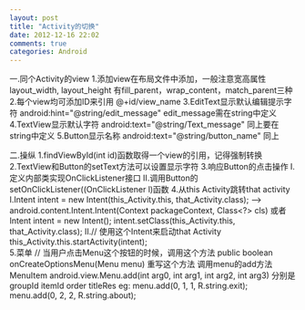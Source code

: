 ```yaml
---
layout: post
title: "Activity的切换"
date: 2012-12-16 22:02
comments: true
categories: Android
---
```

一.同个Activity的view
    1.添加view在布局文件中添加，一般注意宽高属性
	  layout_width, layout_height
	  有fill_parent，wrap_content，match_parent三种
	2.每个view均可添加ID来引用
	  @+id/view_name
	3.EditText显示默认编辑提示字符
	  android:hint="@string/edit_message"
	  edit_message需在string中定义
	4.TextView显示默认字符
	  android:text="@string/Text_message"
	  同上要在string中定义
	5.Button显示名称
	  android:text="@string/button_name"
	  同上
<!-- more -->
二.操纵
    1.findViewById(int id)函数取得一个view的引用，记得强制转换
	2.TextView和Button的setText方法可以设置显示字符
	3.响应Button的点击操作
	    I.定义内部类实现OnClickListener接口
		II.调用Button的setOnClickListener((OnClickListener l)函数
	4.从this Activity跳转that activity
	    I.Intent intent = new Intent(this_Activity.this, that_Activity.class);
		 --> android.content.Intent.Intent(Context packageContext, Class<?> cls)
          或者Intent intent = new Intent();
		     intent.setClass(this_Activity.this, that_Activity.class);
	    II.// 使用这个Intent来启动that Activity
		   this_Activity.this.startActivity(intent);	
	5.菜单
	   // 当用户点击Menu这个按钮的时候，调用这个方法
	   public boolean onCreateOptionsMenu(Menu menu)  重写这个方法
	   调用menu的add方法
	   MenuItem android.view.Menu.add(int arg0, int arg1, int arg2, int arg3)
	   分别是groupId itemId order titleRes
	   eg: menu.add(0, 1, 1, R.string.exit);
   		   menu.add(0, 2, 2, R.string.about);
	
	  
